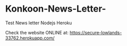 # Konkoon-News-Letter-
Test News letter Nodejs Heroku

Check the website ONLINE at:
https://secure-lowlands-33762.herokuapp.com/
